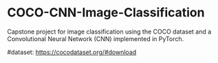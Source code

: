 # COCO-CNN-Image-Classification
Capstone project for image classification using the COCO dataset and a Convolutional Neural Network (CNN) implemented in PyTorch.

#dataset: https://cocodataset.org/#download

